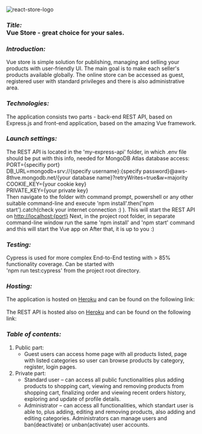 <img src="http://res.cloudinary.com/devpor11z/image/upload/v1616271999/uw7ola7xyy2pcwgwhhz5.png" alt="react-store-logo" />
<h3><i>Title: </i><br><b>Vue Store</b> - great choice for your sales.</h3>

### <i>Introduction: </i><br>
Vue store is simple solution for publishing, managing and selling your products with user-friendly UI.
The main goal is to make each seller's products available globally. The online store can be accessed as guest,
registered user with standard privileges and there is also administrative area.

### <i>Technologies: </i><br>
The application consists two parts - back-end REST API, based on Express.js and front-end application,
based on the amazing Vue framework.

### <i>Launch settings: </i><br>
The REST API is located in the 'my-express-api' folder, in which .env file should be put with this info, needed for MongoDB Atlas database access:<br>
PORT={specifiy port}<br>
DB_URL=mongodb+srv://{specify username}:{specify password}@aws-8thve.mongodb.net/{your database name}?retryWrites=true&w=majority<br>
COOKIE_KEY={your cookie key}<br>
PRIVATE_KEY={your private key}<br>
Then navigate to the folder with command prompt, powershell or
any other suitable command-line and execute 'npm install'.then('npm start').catch(check your internet connection :) ). This will start the REST API on
[http://localhost:{port}](http://localhost:{port})
Next, in the project root folder, in separate command-line window run the same 'npm install' and 'npm start' command and
this will start the Vue app on 
After that, it is up to you :)

### <i>Testing: </i><br>
Cypress is used for more complex End-to-End testing with > 85% functionality coverage. Can be started with<br>
'npm run test:cypress' from the project root directory.<br>

### <i>Hosting: </i><br>
The application is hosted on [Heroku]() and can be found on the following link:<br>
[]() <br>
The REST API is hosted also on [Heroku]() and can be found on the following link:<br>
[]()


### <i>Table of contents: </i><br>
1. Public part:<br> 
    * Guest users can access home page with all products listed, page with listed categories so user can browse products by category, register, login pages.<br>
2. Private part:<br>
    * Standard user – can access all public functionalities plus adding products to shopping cart, viewing and removing products from shopping cart, finalizing order and viewing  recent orders history, exploring and update of profile details.
    * Administrator – can access all functionalities, which standart user is able to, plus adding, editing and removing products, also adding and editing categories. Administrators can manage users and ban(deactivate) or unban(activate) user accounts.
